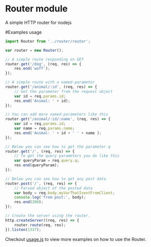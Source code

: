 
# Router module
A simple HTTP router for nodejs


#Examples usage

```js
import Router from '../router/router';

var router = new Router();

// A simple route responding on GET
router.get('/dog', (req, res) => {
    res.end('woff');
});

// A simple route with a named-parameter
router.get('/animal/:id', (req, res) => {
    // Get the parameter from the request object
    var id = req.params.id;
    res.end('Animal: ' + id);
});

// You can add more named-parameters like this
router.get('/animal/:id/:name', (req, res) => {
    var id = req.params.id;
    var name = req.params.name;
    res.end('Animal: ' + id + ' ' + name );
});

// Below you can see how to get the parameter q
router.get('/', (req, res) => {
    // To get the query parameters you do like this
    var queryParam = req.query.q;
    res.end(queryParam);
});

// Below you can see how to get any post data
router.post('/', (req, res) => {
    // Parsed object of the posted data
    var body = req.body.myVarThatIsentFromClient;
    console.log('from post:', body);
    res.end(200);
});

// Create the server using the router.
http.createServer((req, res) => {
    router.route(req, res);
}).listen(1337);
```

Checkout [usage.js](https://github.com/olund/SuperSimpleRouter/blob/master/src/usage.js) to view more examples on how to use the Router.
